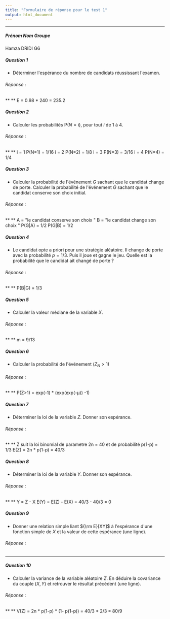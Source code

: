 ```yaml
---
title: "Formulaire de réponse pour le test 1"
output: html_document
---
```


** **

##### Prénom Nom Groupe
Hamza DRIDI G6


##### Question 1

* Déterminer l'espérance du nombre de candidats réussissant l'examen.

###### Réponse : 

** ** E = 0.98 * 240 = 235.2

##### Question 2

* Calculer les probabilités P($N = i$), pour tout $i$ de 1 à 4.  

###### Réponse : 

** ** i = 1 P(N=1) = 1/16
      i = 2 P(N=2) = 1/8
      i = 3 P(N=3) = 3/16
      i = 4 P(N=4) = 1/4

##### Question 3

* Calculer la probabilité de l'événement $G$ sachant que le candidat change de porte. Calculer la probabilité de l'événement $G$ sachant que le candidat conserve son choix initial.

###### Réponse : 

** ** A = "le candidat conserve son choix "
      B = "le candidat change son choix "
      P(G|A) = 1/2
      P(G|B) = 1/2

##### Question 4

* Le candidat opte a priori pour une stratégie aléatoire. Il change de porte avec la probabilité $p = 1/3$. Puis il joue et gagne le jeu. Quelle est la probabilité que le candidat ait changé de porte ?   

###### Réponse : 

** ** P(B|G) = 1/3

##### Question 5

* Calculer la valeur médiane de la variable $X$.  

###### Réponse : 

** ** m = 9/13


##### Question 6

* Calculer la probabilité de l'événement $(Z_N > 1)$  

###### Réponse : 

** ** P(Z>1) = exp(-1) * (exp(exp(-μ)) -1)


##### Question 7

* Déterminer la loi de la variable $Z$. Donner son espérance.


###### Réponse : 

** ** Z suit la loi binomial de parametre 2n = 40 et de probabilité p(1-p) = 1/3
      E(Z) = 2n * p(1-p) = 40/3


##### Question 8

* Déterminer la loi de la variable $Y$. Donner son espérance.

###### Réponse : 

** ** Y = Z - X
      E(Y) = E(Z) - E(X) = 40/3 - 40/3 = 0


##### Question 9

* Donner une relation simple liant ${\rm E}[XY]$ à l'espérance d'une fonction simple de $X$ et la valeur de cette espérance (une ligne). 

###### Réponse : 

** **

##### Question 10

* Calculer la variance de la variable aléatoire $Z$. En déduire la covariance du couple $(X,Y)$ et retrouver le résultat précédent (une ligne). 
   
###### Réponse : 


** **  V(Z) = 2n * p(1-p) * (1- p(1-p)) = 40/3 * 2/3 = 80/9


